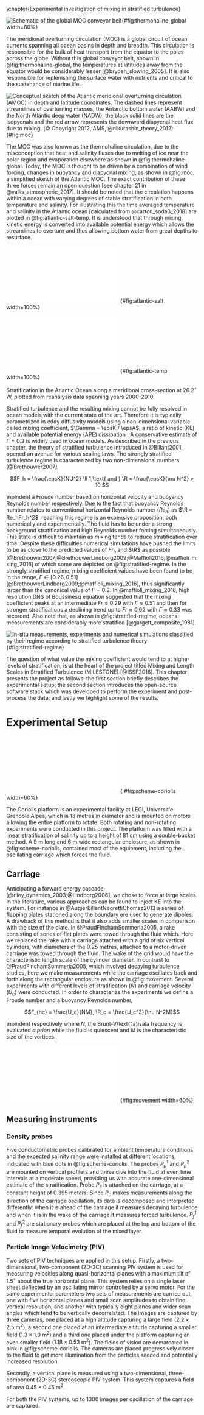 \chapter{Experimental investigation of mixing in stratified turbulence}

![Schematic of the global MOC conveyor
belt](./imgs/thermohaline-nasa.jpg){#fig:thermohaline-global width=80%}

The meridional overturning circulation (MOC) is a global circuit of ocean
currents spanning all ocean basins in depth and breadth.
This circulation is responsible for the bulk of heat transport from the equator
to the poles across the globe. Without this global conveyor belt, shown in
@fig:thermohaline-global, the temperatures at latitudes away from the equator
would be considerably lesser [@bryden_slowing_2005]. It is also responsible for
replenishing the surface water with nutrients and critical to the sustenance of
marine life.

![Conceptual sketch of the Atlantic meridional overturning
circulation (AMOC) in depth and latitude coordinates. The dashed lines represent
streamlines of overturning masses, the Antarctic bottom water (AABW) and the
North Atlantic deep water (NADW), the black solid lines are the isopycnals and
the red arrow represents the downward diapycnal heat flux due to mixing. (©
Copyright 2012, AMS, @nikurashin_theory_2012).
](./imgs/moc-nik-vallis.jpg){#fig:moc}

The MOC was also known as the thermohaline circulation, due to the misconception
that heat and salinity fluxes due to melting of ice near the polar region and
evaporation elsewhere as shown in @fig:thermohaline-global.
Today, the MOC is thought to be driven by a combination of wind forcing,
changes in buoyancy and diapycnal mixing, as shown in @fig:moc, a simplified
sketch of the Atlantic MOC. The
exact contribution of these three forces remain an open question [see chapter
21 in @vallis_atmospheric_2017].
It should be noted that the circulation happens within a ocean with varying
degrees of stable stratification in both temperature and salinity. For
illustrating this the time averaged temperature
and salinity in the Atlantic ocean [calculated from @carton_soda3_2018] are
plotted in @fig:atlantic-salt-temp. It is understood that through mixing,
kinetic energy is converted into available potential energy which allows the
streamlines to overturn and thus allowing bottom water from great depths to
resurface.


<div id="fig:atlantic-salt-temp">

![Time averaged salinity levels in practical salinity units
(PSU)](./imgs/ocean_mixing_salt.pdf){#fig:atlantic-salt width=100%}

![Time averaged temperature in degrees
Celsius](./imgs/ocean_mixing_temp.pdf){#fig:atlantic-temp width=100%}

Stratification in the Atlantic Ocean along a meridional
cross-section at 26.2$^{\circ}$ W, plotted from reanalysis data spanning years
2000-2010.
</div>

Stratified turbulence and the resulting mixing cannot be fully resolved in
ocean models with the current state of the art. Therefore it is typically
parametrized in eddy diffusivity models using a non-dimensional variable called
mixing coefficient, $\Gamma = \epsK / \epsA$, a ratio of kinetic (KE) and
available potential energy (APE) dissipation . A conservative estimate of
$\Gamma = 0.2$ is widely used in ocean models. As described in the previous
chapter, the theory of stratified turbulence introduced in @Billant2001, opened
an avenue for various scaling laws. The strongly stratified turbulence regime
is characterized by two non-dimensional numbers [@Brethouwer2007],

$$F_h = \frac{\epsK}{NU^2} \ll 1,\text{ and } \R = \frac{\epsK}{\nu N^2} > 10.$$

\noindent a Froude number based on horizontal velocity and buoyancy Reynolds
number respectively.  Due to the fact that buoyancy Reynolds number relates to
conventional horizontal Reynolds number ($Re_h$) as $\R = Re_hFr_h^2$, reaching
this regime is an expensive proposition, both numerically and experimentally.
The fluid has to be under a strong background stratification and high Reynolds
number forcing simultaneously. This state is difficult to maintain as mixing
tends to reduce stratification over time. Despite these difficulties numerical
simulations have pushed the limits to be as close to the predicted values of
$Fr_h$ and $\R$ as possible
[@Brethouwer2007;@BrethouwerLindborg2009;@Maffioli2016;@maffioli_mixing_2016]
of which some are depicted on @fig:stratified-regime. In the strongly
stratified regime, mixing coefficient values have been found to be in the
range, $\Gamma \in [0.26, 0.51]$
[@BrethouwerLindborg2009;@maffioli_mixing_2016], thus significantly larger than
the canonical value of $\Gamma = 0.2$. In @maffioli_mixing_2016, high
resolution DNS of Boussinesq equation suggested that the mixing coefficient
peaks at an intermediate $Fr \approx 0.29$ with $\Gamma \approx 0.51$ and then
for stronger stratifications a declining trend up to $Fr \approx 0.02$ with
$\Gamma \approx 0.33$ was recorded. Also note that, as shown in
@fig:stratified-regime, oceans measurements are considerably more stratified
[@gargett_composite_1981].

![In-situ measurements, experiments and numerical simulations classified by
their regime according to stratified turbulence
theory](./paper_06_milestone/1st/tmp/fig_R_vs_Fh_other_studies_with_milestone17.png){#fig:stratified-regime}

The question of what value the mixing coefficient would tend to at higher
levels of stratification, is at the heart of the project titled Mixing and
Length Scales in Stratified Turbulence (MILESTONE) [@ISSF2016].  This chapter
presents the project as follows: the first section briefly describes the
experimental setup; the second section introduces the open-source software
stack which was developed to perform the experiment and post-process the data;
and lastly we highlight some of the results.


# Experimental Setup

![Schematic of the Coriolis platform and mounted instruments (top
view)](./paper_05_milestone_issf/Figures/scheme_exp_grid_MILESTONE_Euhit.pdf){
#fig:scheme-coriolis width=60%}

The Coriolis platform is an experimental facility at LEGI, Universit\'e
Grenoble Alpes, which is 13 metres in diameter and is mounted on motors
allowing the entire platform to rotate. Both rotating and non-rotating
experiments were conducted in this project. The platform was filled with a
linear stratification of salinity up to a height of 81 cm using a double-bucket
method. A 9 m long and 6 m wide rectangular enclosure, as shown in
@fig:scheme-coriolis, contained most of the equipment, including the
oscillating carriage which forces the fluid.

## Carriage

Anticipating a forward energy cascade [@riley_dynamics_2003;@Lindborg2006], we
chose to force at large scales. In the literature, various approaches can be
found to inject KE into the system. For instance in
@AugierBillantNegrettiChomaz2013 a series of flapping plates stationed along
the boundary ere used to generate dipoles. A drawback of this method is that it
also adds smaller scales in comparison with the size of the plate. In
@PraudFinchamSommeria2005, a rake consisting of series of flat plates were
towed through the fluid which. Here we replaced the rake with a carriage
attached with a grid of six vertical cylinders, with diameters of the 0.25
metres, attached to a motor-driven carriage was towed through the fluid. The
wake of the grid would have the characteristic length scale of the cylinder
diameter. In contrast to @PraudFinchamSommeria2005, which involved decaying
turbulence studies, here we make measurements while the carriage oscillates
back and forth along the rectangular enclosure as shown in @fig:movement.
Several experiments with different levels of stratification ($N$) and
carriage velocity ($U_c$) were conducted. In order to characterize the
experiments we define a Froude number and a buoyancy Reynolds number,

$$F_{hc} = \frac{U_c}{NM}, \R_c = \frac{U_c^3}{\nu N^2M}$$

\noindent respectively where $N$, the Brunt-V\text{\"a}isala frequency is evaluated
*a priori* while the fluid is quiescent and $M$ is the characteristic size of the
vortices.

![Chronogram of the position of the
carriage](./paper_05_milestone_issf/Figures/fig_movement_carriage.pdf){#fig:movement
width=60%}


## Measuring instruments

### Density probes

Five conductometric probes calibrated for ambient temperature conditions and
the expected salinity range were installed at different locations, indicated with
blue dots in @fig:scheme-coriolis. The probes $P_p^1$ and $P_p^2$ are mounted
on vertical profilers and these dive into the fluid at even time intervals at a
moderate speed, providing us with accurate one-dimensional estimate of the
stratification. Probe $P_c$ is attached on the carriage, at a constant height
of 0.395 meters. Since $P_c$ makes measurements along the direction of the
carriage oscillation, its data is decomposed and interpreted differently: when it
is ahead of the carriage it measures decaying turbulence and when it is in
the wake of the carriage it measures forced turbulence. $P_f^1$ and $P_f^2$ are
stationary probes which are placed at the top and bottom of the fluid to
measure temporal evolution of the mixed layer.

### Particle Image Velocimetry (PIV)

Two sets of PIV techniques are applied in this setup. Firstly, a
two-dimensional, two-component (2D-2C) scanning PIV system is used for
measuring velocities along quasi-horizontal planes with a maximum tilt of
1.5$^\circ$ about the true horizontal plane. This system relies on a single
laser sheet deflected by an oscillating mirror controlled by a servo motor. For
the same experimental parameters two sets of measurements are carried out, one with
five horizontal planes and small scan amplitudes to obtain fine vertical
resolution, and another with typically eight planes and wider scan angles which
tend to be vertically decorrelated. The images are captured by three cameras,
one placed at a high altitude capturing a large field ($2.2 \times 2.5 \text{ m}^2$),
a second one placed at an intermediate altitude capturing a smaller field ($1.3
\times 1.0 \text{ m}^2$) and a third one placed under the platform capturing an even smaller
field ($1.18 \times 0.53 \text{ m}^2$).  The fields of vision are demarcated in pink in
@fig:scheme-coriolis.  The cameras are placed progressively closer to the fluid
to get more illumination from the particles seeded and potentially increased
resolution.

Secondly, a vertical plane is measured using a two-dimensional, three-component
(2D-3C) stereoscopic PIV system. This system captures a field of area $0.45
\times 0.45 \text{ m}^2$.

For both the PIV systems, up to 1300 images per oscillation of the carriage are
captured.




